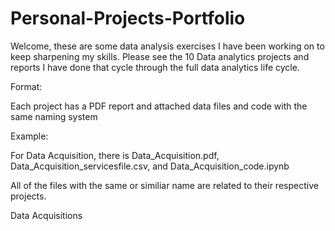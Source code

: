 # Personal-Projects-Portfolio
Welcome, these are some data analysis exercises I have been working on to keep sharpening my skills.
Please see the 10 Data analytics projects and reports I have done that cycle through the full data analytics life cycle.

Format:

Each project has a PDF report and attached data files and code with the same naming system

Example:

For Data Acquisition, there is Data_Acquisition.pdf, Data_Acquisition_servicesfile.csv, and Data_Acquisition_code.ipynb

All of the files with the same or similiar name are related to their respective projects.

Data Acquisitions
